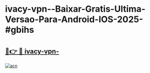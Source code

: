 # ivacy-vpn--Baixar-Gratis-Ultima-Versao-Para-Android-IOS-2025-#gbihs

# <h2><a href="https://ainizakaria.my?title=ivacy-vpn-&ref=24M">🔗👉 🔴 ivacy-vpn-</a></h2>

[![acn](https://github.com/user-attachments/assets/0f9c940e-d8b0-45ae-aac7-cd30a18b3e1c)](https://ainizakaria.my?title=ivacy-vpn-&ref=24M)

